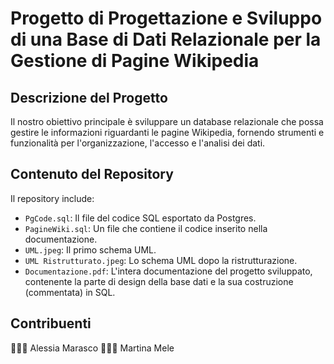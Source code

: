 # Progetto di Progettazione e Sviluppo di una Base di Dati Relazionale per la Gestione di Pagine Wikipedia
## Descrizione del Progetto

Il nostro obiettivo principale è sviluppare un database relazionale che possa gestire le informazioni riguardanti le pagine Wikipedia, fornendo strumenti e funzionalità per l'organizzazione, l'accesso e l'analisi dei dati.

## Contenuto del Repository

Il repository include:

- `PgCode.sql`: Il file del codice SQL esportato da Postgres.
- `PagineWiki.sql`: Un file che contiene il codice inserito nella documentazione.
- `UML.jpeg`: Il primo schema UML.
- `UML Ristrutturato.jpeg`: Lo schema UML dopo la ristrutturazione.
- `Documentazione.pdf`: L'intera documentazione del progetto sviluppato, contenente la parte di design della base dati e la sua costruzione (commentata) in SQL.

## Contribuenti

👩🏻‍💻 Alessia Marasco
👩🏻‍💻 Martina Mele
